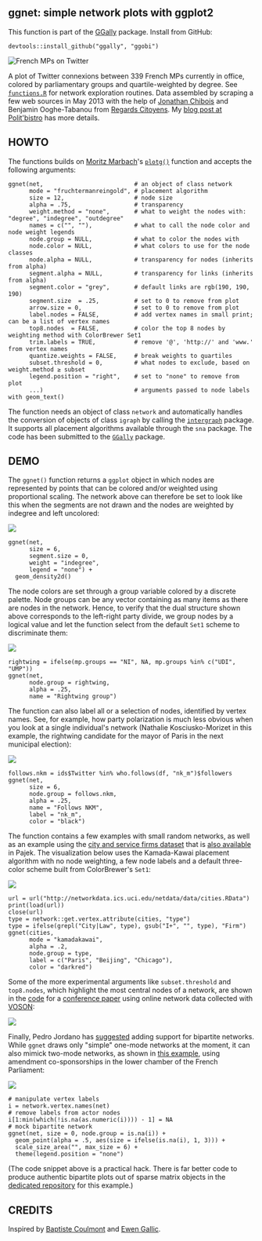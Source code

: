 ## ggnet: simple network plots with ggplot2

This function is part of the [GGally][ggally] package. Install from GitHub:

    devtools::install_github("ggally", "ggobi")

[ggally]: https://github.com/ggobi/ggally

![French MPs on Twitter](example1.png)

A plot of Twitter connexions between 339 French MPs currently in office, colored by parliamentary groups and quartile-weighted by degree. See [`functions.R`][fn] for network exploration routines. Data assembled by scraping a few web sources in May 2013 with the help of [Jonathan Chibois][jc] and Benjamin Ooghe-Tabanou from [Regards Citoyens][rc]. My [blog post at Polit'bistro][pb] has more details.

[bc]: http://coulmont.com/index.php?s=d%C3%A9put%C3%A9s
[jc]: http://laspic.hypotheses.org/
[rc]: http://www.regardscitoyens.org/
[eg]: http://freakonometrics.blog.free.fr/index.php?post/Twitter-deputes
[fn]: functions.R
[pb]: http://politbistro.hypotheses.org/1752

## HOWTO

The functions builds on [Moritz Marbach][mm-gh]'s [`plotg()`][mm] function and accepts the following arguments:

    ggnet(net,                          # an object of class network
          mode = "fruchtermanreingold", # placement algorithm
          size = 12,                    # node size
          alpha = .75,                  # transparency
          weight.method = "none",       # what to weight the nodes with: "degree", "indegree", "outdegree"
          names = c("", ""),            # what to call the node color and node weight legends
          node.group = NULL,            # what to color the nodes with
          node.color = NULL,            # what colors to use for the node classes
          node.alpha = NULL,            # transparency for nodes (inherits from alpha)
          segment.alpha = NULL,         # transparency for links (inherits from alpha)
          segment.color = "grey",       # default links are rgb(190, 190, 190)
          segment.size  = .25,          # set to 0 to remove from plot
          arrow.size = 0,               # set to 0 to remove from plot
          label.nodes = FALSE,          # add vertex names in small print; can be a list of vertex names
          top8.nodes  = FALSE,          # color the top 8 nodes by weighting method with ColorBrewer Set1
          trim.labels = TRUE,           # remove '@', 'http://' and 'www.' from vertex names
          quantize.weights = FALSE,     # break weights to quartiles
          subset.threshold = 0,         # what nodes to exclude, based on weight.method ≥ subset
          legend.position = "right",    # set to "none" to remove from plot
          ...)                          # arguments passed to node labels with geom_text()

[mm]: http://sumtxt.wordpress.com/2011/07/02/visualizing-networks-with-ggplot2-in-r/
[mm-gh]: https://github.com/sumtxt

The function needs an object of class `network` and automatically handles the conversion of objects of class `igraph` by calling the [`intergraph`][ig] package. It supports all placement algorithms available through the `sna` package. The code has been submitted to the [`GGally`][gg] package.

[ig]: http://intergraph.r-forge.r-project.org/
[gg]: https://github.com/ggobi/ggally

## DEMO

The `ggnet()` function returns a `ggplot` object in which nodes are represented by points that can be colored and/or weighted using proportional scaling. The network above can therefore be set to look like this when the segments are not drawn and the nodes are weighted by indegree and left uncolored:

![](example2.png)

    ggnet(net, 
          size = 6, 
          segment.size = 0, 
          weight = "indegree", 
          legend = "none") + 
      geom_density2d()

The node colors are set through a group variable colored by a discrete palette. Node groups can be any vector containing as many items as there are nodes in the network. Hence, to verify that the dual structure shown above corresponds to the left-right party divide, we group nodes by a logical value and let the function select from the default `Set1` scheme to discriminate them:

![](example3.png)

    rightwing = ifelse(mp.groups == "NI", NA, mp.groups %in% c("UDI", "UMP"))
    ggnet(net, 
          node.group = rightwing, 
          alpha = .25, 
          name = "Rightwing group")

The function can also label all or a selection of nodes, identified by vertex names. See, for example, how party polarization is much less obvious when you look at a single individual's network (Nathalie Kosciusko-Morizet in this example, the rightwing candidate for the mayor of Paris in the next municipal election):

![](example4.png)

    follows.nkm = ids$Twitter %in% who.follows(df, "nk_m")$followers
    ggnet(net, 
          size = 6, 
          node.group = follows.nkm, 
          alpha = .25, 
          name = "Follows NKM",
          label = "nk_m", 
          color = "black")

The function contains a few examples with small random networks, as well as an example using the [city and service firms dataset][cs] that is [also available][pj] in Pajek. The visualization below uses the Kamada-Kawai placement algorithm with no node weighting, a few node labels and a default three-color scheme built from ColorBrewer's `Set1`:

[cs]: http://networkdata.ics.uci.edu/netdata/html/cities.html
[pj]: http://vlado.fmf.uni-lj.si/pub/networks/data/

![](http://f.hypotheses.org/wp-content/blogs.dir/42/files/2013/06/cities.png)

    url = url("http://networkdata.ics.uci.edu/netdata/data/cities.RData")
    print(load(url))
    close(url)
    type = network::get.vertex.attribute(cities, "type")
    type = ifelse(grepl("City|Law", type), gsub("I+", "", type), "Firm")
    ggnet(cities,
          mode = "kamadakawai",
          alpha = .2,
          node.group = type,
          label = c("Paris", "Beijing", "Chicago"),
          color = "darkred")

Some of the more experimental arguments like `subset.threshold` and `top8.nodes`, which highlight the most central nodes of a network, are shown in the [code][vo] for a [conference paper][bg] using online network data collected with [VOSON][vs]:

![](https://github.com/briatte/afsp2013/raw/master/figure.png)

[co]: https://github.com/briatte/afsp2013/blob/master/voson.R
[bg]: https://github.com/briatte/afsp2013
[vs]: http://voson.anu.edu.au/
[vo]: https://github.com/briatte/afsp2013/blob/master/voson.R

Finally, Pedro Jordano has [suggested][issue-3] adding support for bipartite networks. While `ggnet` draws only "simple" one-mode networks at the moment, it can also mimick two-mode networks, as shown in [this example][neta], using amendment co-sponsorships in the lower chamber of the French Parliament:

![](example5.png)

    # manipulate vertex labels
    i = network.vertex.names(net)
    # remove labels from actor nodes
    i[1:min(which(!is.na(as.numeric(i)))) - 1] = NA
    # mock bipartite network
    ggnet(net, size = 0, node.group = is.na(i)) + 
      geom_point(alpha = .5, aes(size = ifelse(is.na(i), 1, 3))) + 
      scale_size_area("", max_size = 6) +
      theme(legend.position = "none")

[issue-3]: https://github.com/briatte/ggnet/issues/3
[neta]: https://github.com/briatte/neta

(The code snippet above is a practical hack. There is far better code to produce authentic bipartite plots out of sparse matrix objects in the [dedicated repository][neta] for this example.)

## CREDITS

Inspired by [Baptiste Coulmont][bc] and [Ewen Gallic][eg].
